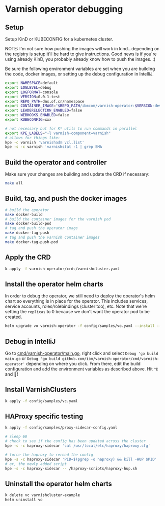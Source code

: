 # Varnish operator debugging

## Setup
Setup KinD or KUBECONFIG for a kubernetes cluster.

NOTE: I'm not sure how pushing the images will work in kind...depending on the registry is setup it'll be hard to give instructions. Good news is if you're using already KinD, you probably already know how to push the images. :)

Be sure the following environment variables are set when you are building the code, docker images, or setting up the debug configuration in IntelliJ.
```bash
export NAMESPACE=default
export LOGLEVEL=debug
export LOGFORMAT=console
export VERSION=0.0.1-test
export REPO_PATH=dns.of.cr/namespace
export CONTAINER_IMAGE="$REPO_PATH/ibmcom/varnish-operator:$VERSION-dev"
export LEADERELECTION_ENABLED=false
export WEBHOOKS_ENABLED=false
export KUBECONFIG=xxx

# not necessary but for K* utils to run commands in parallel
export KPE_LABELS="-l varnish-component=varnish"
# allows for things like:
kpe -c varnish 'varnishadm vcl.list'
kpe -s -c varnish 'varnishstat -1 | grep SMA
```

## Build the operator and controller
Make sure your changes are building and update the CRD if necessary:
```bash
make all
```

## Build, tag, and push the docker images
```bash
# build the operator
make docker-build
# build the container images for the varnish pod 
make docker-build-pod
# tag and push the operator image
make docker-tag-push
# tag and push the varnish container images
make docker-tag-push-pod
```

## Apply the CRD
```bash
k apply -f varnish-operator/crds/varnishcluster.yaml
```

## Install the operator helm charts
In order to debug the operator, we still need to deploy the operator's helm chart so everything is in place for the operator. This includes services, service accounts, roles/rolebindings (cluster too), etc. Note that we're setting the `replicas` to 0 because we don't want the operator pod to be created.
```bash
helm upgrade vo varnish-operator -f config/samples/vo.yaml --install --set replicas=0
```

## Debug in IntelliJ
Go to [cmd/varnish-operator/main.go](cmd/varnish-operator/main.go), right click and select `Debug 'go build main.go` or `Debug 'go build github.com/ibm/varnish-operator/cmd/varnish-operator'` depending on where you click. From there, edit the build configuration and add the environment variables as described above. Hit `^D` and :rocket:!

## Install VarnishClusters
```bash
k apply -f config/samples/vc.yaml
```

## HAProxy specific testing
```bash
k apply -f config/samples/proxy-sidecar-config.yaml

# sleep 60
# check to see if the config has been updated across the cluster
kpe -s -c haproxy-sidecar 'cat /usr/local/etc/haproxy/haproxy.cfg'

# force the haproxy to reread the config
kpe -s -c haproxy-sidecar 'PID=$(pgrep -o haproxy) && kill -HUP $PID'
# or, the newly added script
kpe -s -c haproxy-sidecar -- /haproxy-scripts/haproxy-hup.sh
```

## Uninstall the operator helm charts
```bash
k delete vc varnishcluster-example
helm uninstall vo
```
